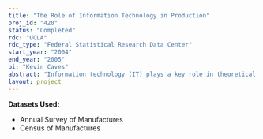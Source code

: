 ```yaml
---
title: "The Role of Information Technology in Production"
proj_id: "420"
status: "Completed"
rdc: "UCLA"
rdc_type: "Federal Statistical Research Data Center"
start_year: "2004"
end_year: "2005"
pi: "Kevin Caves"
abstract: "Information technology (IT) plays a key role in theoretical explanations of economic trends, which are the subject of some of the more important economic policy debates of our time. We propose to study the productive role of IT by matching data on computer use in the workplace from the Current Population Survey (CPS) with plant-level production data from the Longitudinal Research Database (LRD). We plan to employ a new econometric technique for estimating production functions, which allows us to test whether IT affects plants’ total factor productivity (TFP), in addition to allowing for tests of whether IT causes information to flow more efficiently through firms. An important objective of this study will be to prepare estimates of production function parameters and TFP for the manufacturing industries using a new technique, which is designed to produce more accurate estimates than older methods. As we explain in the Project Description and in the Predominant Purpose Statement, the accurate measurement of TFP is directly relevant to the Census Bureau’s stated mission. To study the role of IT in production, we plan to use information on IT usage from both the CPS and the LRD, two sources that are actually complementary to each other. These two surveys provide, among other things, conceptually distinct measures of IT adoption. The CES datasets required for estimation consist of the datasets that comprise the LRD: the Annual Survey of Manufactures and the Census of Manufactures. Because our techniques employ nonparametric econometrics, it will be vital to have as many observations as possible to ensure efficient production function parameter estimates. Therefore, we would request access to all years for which data is available for the LRD. (This would include the years 1963, 1967 and 1972-2001). Because we will often be making comparisons at the industry level to study the role of IT in the production process, we need to obtain data from as many industries as possible in order to make accurate inferences. Therefore, we would request access to data on all manufacturing industries. All additional data required for the project will be publicly available and would be supplied by the researchers. This includes data on the prices of inputs and outputs, which will be necessary to transform the nominal data from the LRD into real variables. For most years (1963-1996), data from the NBER-CES manufacturing productivity database will suffice. For subsequent years, it may be necessary to obtain the relevant price series directly from the Bureau of Labor Statistics and the Bureau of Economic Analysis. Note that our methodology does not require us to observe input prices at the plant level. The other dataset we will employ is the public use version of the Current Population Survey (CPS). Questions on computer use are included in the following years of the CPS: 1984, 1989, 1993, 1994, 1997, 1998, 2000, and 2001. Moreover, in several of the years listed above, the CPS asked respondents about the specific types of computer applications they used at work. We plan to make use of this data, in addition to CPS data on the industry classification and the relevant statistical weight of the respondents. We will match the CPS data with the LRD data using 3-digit industry codes."
layout: project
---
```


**Datasets Used:**

  - Annual Survey of Manufactures 
  - Census of Manufactures 

